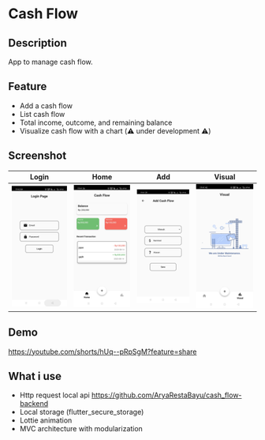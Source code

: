 # Cash Flow

## Description
App to manage cash flow.

## Feature
- Add a cash flow
- List cash flow
- Total income, outcome, and remaining balance
- Visualize cash flow with a chart (⚠️ under development ⚠️)

## Screenshot

| Login        | Home    | Add        | Visual    |
|--------------|-----------|-------|----|
| <img src="app_screenshot/login.jpg" width="250"/> | <img src="app_screenshot/home.jpg" width="250"/> | <img src="app_screenshot/add.jpg" width="250"/> | <img src="app_screenshot/visual.jpg" width="250"/>|

## Demo
https://youtube.com/shorts/hUq--pRpSgM?feature=share

## What i use
- Http request local api https://github.com/AryaRestaBayu/cash_flow-backend
- Local storage (flutter_secure_storage)
- Lottie animation
- MVC architecture with modularization
